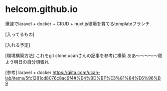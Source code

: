# helcom.github.io


爆速でlaravel + docker + CRUD + nuxt.js環境を育てるtemplateブランチ

[入ってるもの]


[入れる予定]


[環境構築方法]
これをgit clone
ucanさんの記事を参考に構築
ああ～～～～～寝よう明日の自分頑張れ

[参考]
laravel + docker https://qiita.com/ucan-lab/items/5fc1281cd8076c8ac9f4#%E4%BD%BF%E3%81%84%E6%96%B9

